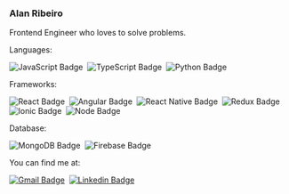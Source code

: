 ### Alan Ribeiro

Frontend Engineer who loves to solve problems.

Languages:

![JavaScript Badge](https://img.shields.io/badge/JavaScript-F7DF1E?style=flat-square&logo=javascript&logoColor=black)
&nbsp;![TypeScript Badge](https://img.shields.io/badge/TypeScript-007ACC?style=flat-square&logo=typescript&logoColor=white)
&nbsp;![Python Badge](https://img.shields.io/badge/Python-3776AB?style=flat-square&logo=python&logoColor=white)

Frameworks:

![React Badge](https://img.shields.io/badge/React-20232A?style=flat-square&logo=react&logoColor=61DAFB)
&nbsp;![Angular Badge](https://img.shields.io/badge/Angular-DD0031?style=flat-squaree&logo=angular&logoColor=white)
&nbsp;![React Native Badge](https://img.shields.io/badge/React_Native-20232A?style=flat-square&logo=react&logoColor=61DAFB)
&nbsp;![Redux Badge](https://img.shields.io/badge/Redux-593D88?style=flat-square&logo=redux&logoColor=white)
&nbsp;![Ionic Badge](https://img.shields.io/badge/Ionic-3880FF?style=flat-square&logo=ionic&logoColor=white)
&nbsp;![Node Badge](https://img.shields.io/badge/Node.js-339933?style=flat-squaree&logo=nodedotjs&logoColor=white)

Database:

![MongoDB Badge](https://img.shields.io/badge/MongoDB-4EA94B?style=flat-squaree&logo=mongodb&logoColor=white)
&nbsp;![Firebase Badge](https://img.shields.io/badge/firebase-ffca28?style=flat-square&logo=firebase&logoColor=black)


You can find me at:

[![Gmail Badge](https://img.shields.io/badge/-Gmail-c14438?style=flat-square&logo=Gmail&logoColor=white&link=mailto:alanribeirodsantos@gmail.com)](mailto:alanribeirodsantos@gmail.com)
&nbsp;[![Linkedin Badge](https://img.shields.io/badge/-LinkedIn-blue?style=flat-square&logo=Linkedin&logoColor=white&link=https://www.linkedin.com/in/alanribeirodsantos/)](https://www.linkedin.com/in/alanribeirodsantos/)

